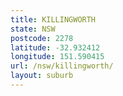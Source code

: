 ```yaml
---
title: KILLINGWORTH
state: NSW
postcode: 2278
latitude: -32.932412
longitude: 151.590415
url: /nsw/killingworth/
layout: suburb
---
```

